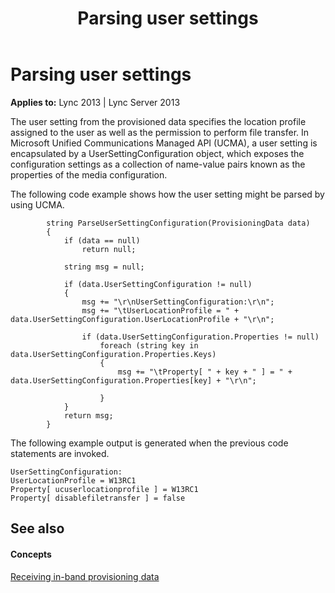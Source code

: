 ﻿---
title: Parsing user settings
TOCTitle: Parsing user settings
ms:assetid: 195879fa-f58b-4f74-be85-a5e48b9a5738
ms:mtpsurl: https://msdn.microsoft.com/en-us/library/Dn454652(v=office.15)
ms:contentKeyID: 57093273
ms.date: 07/24/2014
mtps_version: v=office.15
---

# Parsing user settings


**Applies to:** Lync 2013 | Lync Server 2013

The user setting from the provisioned data specifies the location profile assigned to the user as well as the permission to perform file transfer. In Microsoft Unified Communications Managed API (UCMA), a user setting is encapsulated by a UserSettingConfiguration object, which exposes the configuration settings as a collection of name-value pairs known as the properties of the media configuration.

The following code example shows how the user setting might be parsed by using UCMA.

``` 
        string ParseUserSettingConfiguration(ProvisioningData data)
        {
            if (data == null)
                return null;

            string msg = null;

            if (data.UserSettingConfiguration != null)
            {
                msg += "\r\nUserSettingConfiguration:\r\n";
                msg += "\tUserLocationProfile = " + data.UserSettingConfiguration.UserLocationProfile + "\r\n";

                if (data.UserSettingConfiguration.Properties != null)
                    foreach (string key in data.UserSettingConfiguration.Properties.Keys)
                    {
                        msg += "\tProperty[ " + key + " ] = " + data.UserSettingConfiguration.Properties[key] + "\r\n";

                    }
            }
            return msg;
        }
```

The following example output is generated when the previous code statements are invoked.

    UserSettingConfiguration:
    UserLocationProfile = W13RC1
    Property[ ucuserlocationprofile ] = W13RC1
    Property[ disablefiletransfer ] = false

## See also

#### Concepts

[Receiving in-band provisioning data](receiving-in-band-provisioning-data.md)

